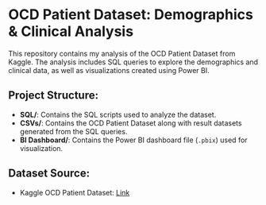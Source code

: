 # OCD Patient Dataset: Demographics & Clinical Analysis

This repository contains my analysis of the OCD Patient Dataset from Kaggle. The analysis includes SQL queries to explore the demographics and clinical data, as well as visualizations created using Power BI.

## Project Structure:
- **SQL/**: Contains the SQL scripts used to analyze the dataset.
- **CSVs/**: Contains the OCD Patient Dataset along with result datasets generated from the SQL queries.
- **BI Dashboard/**: Contains the Power BI dashboard file (`.pbix`) used for visualization.

## Dataset Source:
- Kaggle OCD Patient Dataset: [Link](https://www.kaggle.com/datasets/ohinhaque/ocd-patient-dataset-demographics-and-clinical-data/data)
